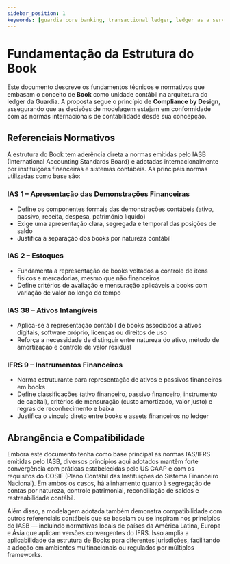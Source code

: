 ```yaml
---
sidebar_position: 1
keywords: [guardia core banking, transactional ledger, ledger as a service, modulo de ledger da guardia, books, ias-1, ias-2, ias-38, ifrs-9]
---
```


# Fundamentação da Estrutura do Book

Este documento descreve os fundamentos técnicos e normativos que embasam o conceito de **Book** como unidade contábil na arquitetura do ledger da Guardia. A proposta segue o princípio de **Compliance by Design**, assegurando que as decisões de modelagem estejam em conformidade com as normas internacionais de contabilidade desde sua concepção.

## Referenciais Normativos

A estrutura do Book tem aderência direta a normas emitidas pelo IASB (International Accounting Standards Board) e adotadas internacionalmente por instituições financeiras e sistemas contábeis. As principais normas utilizadas como base são:

### IAS 1 – Apresentação das Demonstrações Financeiras

* Define os componentes formais das demonstrações contábeis (ativo, passivo, receita, despesa, patrimônio líquido)
* Exige uma apresentação clara, segregada e temporal das posições de saldo
* Justifica a separação dos books por natureza contábil

### IAS 2 – Estoques

* Fundamenta a representação de books voltados a controle de itens físicos e mercadorias, mesmo que não financeiros
* Define critérios de avaliação e mensuração aplicáveis a books com variação de valor ao longo do tempo

### IAS 38 – Ativos Intangíveis

* Aplica-se à representação contábil de books associados a ativos digitais, software próprio, licenças ou direitos de uso
* Reforça a necessidade de distinguir entre natureza do ativo, método de amortização e controle de valor residual

### IFRS 9 – Instrumentos Financeiros

* Norma estruturante para representação de ativos e passivos financeiros em books
* Define classificações (ativo financeiro, passivo financeiro, instrumento de capital), critérios de mensuração (custo amortizado, valor justo) e regras de reconhecimento e baixa
* Justifica o vínculo direto entre books e assets financeiros no ledger

## Abrangência e Compatibilidade

Embora este documento tenha como base principal as normas IAS/IFRS emitidas pelo IASB, diversos princípios aqui adotados mantêm forte convergência com práticas estabelecidas pelo US GAAP e com os requisitos do COSIF (Plano Contábil das Instituições do Sistema Financeiro Nacional). Em ambos os casos, há alinhamento quanto à segregação de contas por natureza, controle patrimonial, reconciliação de saldos e rastreabilidade contábil.

Além disso, a modelagem adotada também demonstra compatibilidade com outros referenciais contábeis que se baseiam ou se inspiram nos princípios do IASB — incluindo normativas locais de países da América Latina, Europa e Ásia que aplicam versões convergentes do IFRS. Isso amplia a aplicabilidade da estrutura de Books para diferentes jurisdições, facilitando a adoção em ambientes multinacionais ou regulados por múltiplos frameworks.
